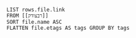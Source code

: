 ```dataview
LIST rows.file.link
FROM [[רבצודק]]
SORT file.name ASC
FLATTEN file.etags AS tags GROUP BY tags
```

